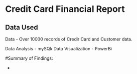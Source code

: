 # Credit Card Financial Report

## Data Used

Data - Over 10000 records of Credir Card and Customer data.

Data Analysis - mySQk
Data Visualization - PowerBi


#Summary of Findings:

* 
